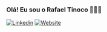 ### Olá! Eu sou o Rafael Tinoco 👨🏽‍💻

[![Linkedin](https://img.shields.io/badge/LinkedIn-0077B5?style=for-the-badge&logo=linkedin&logoColor=white)](https://www.linkedin.com/in/rafael-ribeiro-28164218a/)
[![Website](https://img.shields.io/badge/Portifólio-FFFF?style=for-the-badge&logo=devdotto&logoColor=white)](https://rafaelrtinoco.github.io/portifolio.io/)


